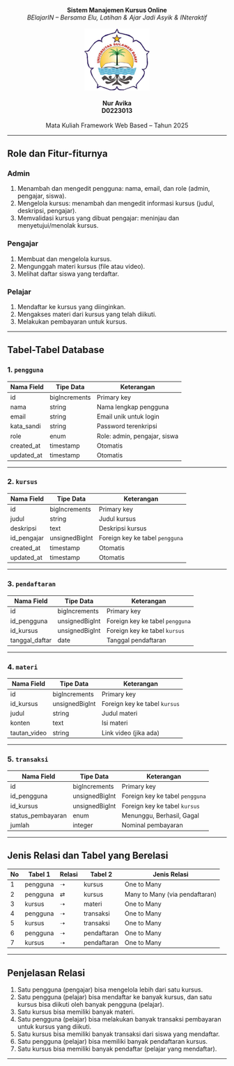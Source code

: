 <p align="center">
  <b>Sistem Manajemen Kursus Online</b><br>
  <i>BElajarIN – Bersama Elu, Latihan & Ajar Jadi Asyik & INteraktif</i><br><br>
  <img src="./Logo%20Unsulbar.png" alt="Logo Unsulbar" width="150"><br><br>
  <b>Nur Avika</b><br>
  <b>D0223013</b><br><br>
  Mata Kuliah Framework Web Based – Tahun 2025
</p>

---

## Role dan Fitur-fiturnya

### Admin
1. Menambah dan mengedit pengguna: nama, email, dan role (admin, pengajar, siswa).
2. Mengelola kursus: menambah dan mengedit informasi kursus (judul, deskripsi, pengajar).
3. Memvalidasi kursus yang dibuat pengajar: meninjau dan menyetujui/menolak kursus.

### Pengajar
1. Membuat dan mengelola kursus.
2. Mengunggah materi kursus (file atau video).
3. Melihat daftar siswa yang terdaftar.

### Pelajar
1. Mendaftar ke kursus yang diinginkan.
2. Mengakses materi dari kursus yang telah diikuti.
3. Melakukan pembayaran untuk kursus.

---

## Tabel-Tabel Database

### 1. `pengguna`
| Nama Field  | Tipe Data      | Keterangan                              |
|-------------|----------------|------------------------------------------|
| id          | bigIncrements  | Primary key                             |
| nama        | string         | Nama lengkap pengguna                   |
| email       | string         | Email unik untuk login                  |
| kata_sandi  | string         | Password terenkripsi                    |
| role        | enum           | Role: admin, pengajar, siswa            |
| created_at  | timestamp      | Otomatis                                |
| updated_at  | timestamp      | Otomatis                                |

---

### 2. `kursus`
| Nama Field   | Tipe Data        | Keterangan                         |
|--------------|------------------|-------------------------------------|
| id           | bigIncrements    | Primary key                        |
| judul        | string           | Judul kursus                       |
| deskripsi    | text             | Deskripsi kursus                   |
| id_pengajar  | unsignedBigInt   | Foreign key ke tabel `pengguna`    |
| created_at   | timestamp        | Otomatis                           |
| updated_at   | timestamp        | Otomatis                           |

---

### 3. `pendaftaran`
| Nama Field     | Tipe Data        | Keterangan                          |
|----------------|------------------|--------------------------------------|
| id             | bigIncrements    | Primary key                         |
| id_pengguna    | unsignedBigInt   | Foreign key ke tabel `pengguna`     |
| id_kursus      | unsignedBigInt   | Foreign key ke tabel `kursus`       |
| tanggal_daftar | date             | Tanggal pendaftaran                 |

---

### 4. `materi`
| Nama Field    | Tipe Data        | Keterangan                         |
|---------------|------------------|-------------------------------------|
| id            | bigIncrements    | Primary key                        |
| id_kursus     | unsignedBigInt   | Foreign key ke tabel `kursus`      |
| judul         | string           | Judul materi                       |
| konten        | text             | Isi materi                         |
| tautan_video  | string           | Link video (jika ada)              |

---

### 5. `transaksi`
| Nama Field         | Tipe Data        | Keterangan                          |
|--------------------|------------------|--------------------------------------|
| id                 | bigIncrements    | Primary key                         |
| id_pengguna        | unsignedBigInt   | Foreign key ke tabel `pengguna`     |
| id_kursus          | unsignedBigInt   | Foreign key ke tabel `kursus`       |
| status_pembayaran  | enum             | Menunggu, Berhasil, Gagal           |
| jumlah             | integer          | Nominal pembayaran                  |

---

## Jenis Relasi dan Tabel yang Berelasi

| No | Tabel 1   | Relasi | Tabel 2     | Jenis Relasi                        |
|----|-----------|--------|-------------|-------------------------------------|
| 1  | pengguna  | ➝      | kursus      | One to Many                        |
| 2  | pengguna  | ⇄      | kursus      | Many to Many (via pendaftaran)      |
| 3  | kursus    | ➝      | materi      | One to Many                         |
| 4  | pengguna  | ➝      | transaksi   | One to Many                         |
| 5  | kursus    | ➝      | transaksi   | One to Many                         |
| 6  | pengguna  | ➝      | pendaftaran | One to Many                         |
| 7  | kursus    | ➝      | pendaftaran | One to Many                         |

---

## Penjelasan Relasi

1.	Satu pengguna (pengajar) bisa mengelola lebih dari satu kursus.
2.	Satu pengguna (pelajar) bisa mendaftar ke banyak kursus, dan satu kursus bisa diikuti oleh banyak pengguna (pelajar).
3.	Satu kursus bisa memiliki banyak materi.
4.	Satu pengguna (pelajar) bisa melakukan banyak transaksi pembayaran untuk kursus yang diikuti.
5.	Satu kursus bisa memiliki banyak transaksi dari siswa yang mendaftar.
6.	Satu pengguna (pelajar) bisa memiliki banyak pendaftaran kursus.
7.	Satu kursus bisa memiliki banyak pendaftar (pelajar yang mendaftar).

---
